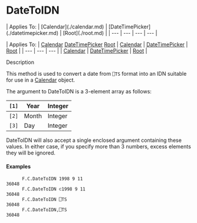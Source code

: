 




<h1 class="heading"><span class="name">DateToIDN</span></h1>
| Applies To: | [Calendar](./calendar.md) | [DateTimePicker](./datetimepicker.md) | [Root](./root.md) |
| --- | --- | --- | ---  |

| Applies To: | [Calendar](./calendar.md) [DateTimePicker](./datetimepicker.md) [Root](./root.md) | [Calendar](./calendar.md) | [DateTimePicker](./datetimepicker.md) | [Root](./root.md) |
| --- | --- | ---  |
| [Calendar](./calendar.md) | [DateTimePicker](./datetimepicker.md) | [Root](./root.md) |


Description


This method is used to convert a date from `⎕TS` format into an IDN suitable for use in a [Calendar](./calendar.md) object.


The argument to DateToIDN is a 3-element array as follows:

| `[1]` | Year | Integer |
| --- | --- | ---  |
| `[2]` | Month | Integer |
| `[3]` | Day | Integer |


DateToIDN will also accept a single enclosed argument containing these values. In either case, if you specify more than 3 numbers, excess elements they will be ignored.

#### Examples
```apl
      F.C.DateToIDN 1998 9 11
36048
      F.C.DateToIDN ⊂1998 9 11
36048
      F.C.DateToIDN ⎕TS
36048
      F.C.DateToIDN,⎕TS
36048
```



